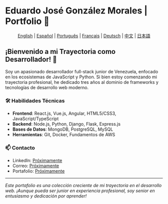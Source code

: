 # Eduardo José González Morales | Portfolio 🚀

<div align="center">

[English](../README.md) | [Español](./README.es.md) | [Português](./README.pt.md) | [Français](./README.fr.md) | [Deutsch](./README.de.md) | [中文](./README.zh.md) | [日本語](./README.jp.md)

</div>

## ¡Bienvenido a mi Trayectoria como Desarrollador! 👋

Soy un apasionado desarrollador full-stack junior de Venezuela, enfocado en los ecosistemas de JavaScript y Python. Si bien estoy comenzando mi trayectoria profesional, he dedicado tres años al dominio de frameworks y tecnologías de desarrollo web moderno.

### 🛠 Habilidades Técnicas
- **Frontend**: React.js, Vue.js, Angular, HTML5/CSS3, JavaScript/TypeScript
- **Backend**: Node.js, Python, Django, Flask, Express.js
- **Bases de Datos**: MongoDB, PostgreSQL, MySQL
- **Herramientas**: Git, Docker, Fundamentos de AWS

### 📫 Contacto
- LinkedIn: [Próximamente](#)
- Correo: [Próximamente](#)
- Portafolio: [Próximamente](#)

---
*Este portafolio es una colección creciente de mi trayectoria en el desarrollo web. ¡Aunque pueda ser junior en experiencia profesional, soy senior en entusiasmo y dedicación por aprender!*
